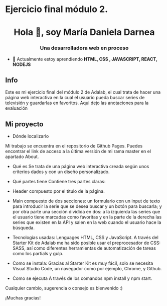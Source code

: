 # Ejercicio final módulo 2.

<h1 align="center">Hola 👋, soy María Daniela Darnea</h1>
<h3 align="center">Una desarrolladora web en proceso</h3>

- 🌱 Actualmente estoy aprendiendo **HTML, CSS , JAVASCRIPT, REACT, NODEJS**

## Info

Este es mi ejercicio final del módulo 2 de Adalab, el cual trata de hacer una página web interactiva en la cual el usuario pueda buscar series de televisión y guardarlas en favoritos.
Aqui dejo las anotaciones para la evaluación

## Mi proyecto

- Dónde localizarlo

Mi trabajo se encuentra en el repositorio de Github Pages. Puedes encontrar el link de acceso a la última versión de mi rama master en el apartado About.

- Qué es
  Se trata de una página web interactiva creada según unos criterios dados y con un diseño personalizado.

- Qué partes tiene
  Contiene tres partes claras:

- Header compuesto por el título de la página.

- Main compuesto de dos secciones: un formulario con un input de texto para introducir la serie que se desea buscar y un botón para buscarla; y por otra parte una sección dividida en dos: a la izquierda las series que el usuario tiene marcadas como favoritas y en la parte de la derecha las series que existen en la API y salen en la web cuando el usuario hace la búsqueda.

- Tecnologías usadas:
  Lenguages HTML, CSS y JavaScript. A través del Starter Kit de Adalab me ha sido posible usar el preprocesador de CSS: SASS, así como diferentes herramientas de automatización de tareas como los partials y gulp.
- Como se instala:
  Gracias al Starter Kit es muy fácil, solo se necesita Visual Studio Code, un navegador como por ejemplo, Chrome, y Github.

- Como se ejecuta
  A través de los comandos npm install y npm start.

Cualquier cambio, sugerencia o consejo es bienvenido :)

¡Muchas gracias!
